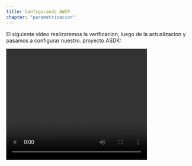 ```yaml
---
title: Configurando AWCF
chapter: "parametrizacion"
---
```


El siguiente video realizaremos la verificacion, luego de la actualizacion y pasamos a configurar nuestro. proyecto ASDK:

<video width="380" height="300" controls> <source src="*" type="video/mp4"> Your browser does not support the video tag. </video>
